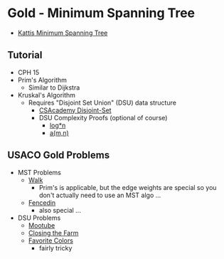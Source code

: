 # Gold - Minimum Spanning Tree

 * [Kattis Minimum Spanning Tree](https://open.kattis.com/problems/minspantree)

## Tutorial

 - CPH 15
 - Prim's Algorithm
   - Similar to Dijkstra
 - Kruskal's Algorithm
   - Requires "Disjoint Set Union" (DSU) data structure
     - [CSAcademy Disjoint-Set](https://csacademy.com/lessons)
     - DSU Complexity Proofs (optional of course)
       - [log\*n](https://en.wikipedia.org/wiki/Proof_of_O(log*n)\_time_complexity\_of_union%E2%80%93find)
       - [a(m,n)](https://dl.acm.org/doi/pdf/10.1145/321879.321884)

## USACO Gold Problems

 - MST Problems
   - [Walk](http://usaco.org/index.php?page=viewproblem2&cpid=946)
     - Prim's is applicable, but the edge weights are special so you don't actually need to use an MST algo ...
   - [Fencedin](http://www.usaco.org/index.php?page=viewproblem2&cpid=623)
     - also special ...
 - DSU Problems
   - [Mootube](http://www.usaco.org/index.php?page=viewproblem2&cpid=789)
   - [Closing the Farm](http://www.usaco.org/index.php?page=viewproblem2&cpid=646)
   - [Favorite Colors](http://www.usaco.org/index.php?page=viewproblem2&cpid=1042)
     - fairly tricky